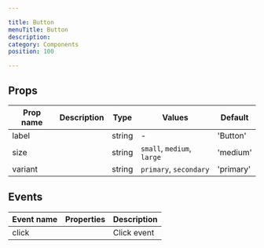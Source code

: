 ```yaml
---

title: Button
menuTitle: Button
description:
category: Components
position: 100

---
```


## Props

| Prop name | Description | Type   | Values                     | Default   |
| --------- | ----------- | ------ | -------------------------- | --------- |
| label     |             | string | -                          | 'Button'  |
| size      |             | string | `small`, `medium`, `large` | 'medium'  |
| variant   |             | string | `primary`, `secondary`     | 'primary' |

## Events

| Event name | Properties | Description |
| ---------- | ---------- | ----------- |
| click      |            | Click event |
